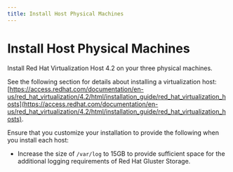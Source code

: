 ```yaml
---
title: Install Host Physical Machines
---
```


# Install Host Physical Machines

Install Red Hat Virtualization Host 4.2 on your three physical machines.

See the following section for details about installing a virtualization host: [https://access.redhat.com/documentation/en-us/red_hat_virtualization/4.2/html/installation_guide/red_hat_virtualization_hosts](https://access.redhat.com/documentation/en-us/red_hat_virtualization/4.2/html/installation_guide/red_hat_virtualization_hosts).

Ensure that you customize your installation to provide the following when you install each host:

* Increase the size of `/var/log` to 15GB to provide sufficient space for the additional logging requirements of Red Hat Gluster Storage.
